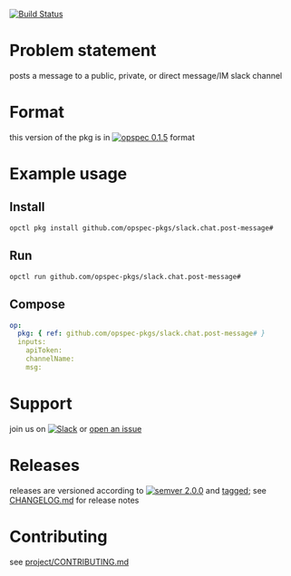 [![Build Status](https://travis-ci.org/opspec-pkgs/slack.chat.post-message.svg?branch=master)](https://travis-ci.org/opspec-pkgs/slack.chat.post-message)


# Problem statement

posts a message to a public, private, or direct message/IM slack channel

# Format

this version of the pkg is in [![opspec 0.1.5](https://img.shields.io/badge/opspec-0.1.5-brightgreen.svg?colorA=6b6b6b&colorB=fc16be)](https://opspec.io/0.1.5/packages.html) format

# Example usage

## Install

```shell
opctl pkg install github.com/opspec-pkgs/slack.chat.post-message#
```

## Run

```
opctl run github.com/opspec-pkgs/slack.chat.post-message#
```

## Compose

```yaml
op:
  pkg: { ref: github.com/opspec-pkgs/slack.chat.post-message# }
  inputs:
    apiToken:
    channelName:
    msg:
```

# Support

join us on
[![Slack](https://opspec-slackin.herokuapp.com/badge.svg)](https://opspec-slackin.herokuapp.com/)
or
[open an issue](https://github.com/opspec-pkgs/slack.chat.post-message/issues)

# Releases

releases are versioned according to
[![semver 2.0.0](https://img.shields.io/badge/semver-2.0.0-brightgreen.svg)](http://semver.org/spec/v2.0.0.html)
and [tagged](https://git-scm.com/book/en/v2/Git-Basics-Tagging); see
[CHANGELOG.md](CHANGELOG.md) for release notes

# Contributing

see
[project/CONTRIBUTING.md](https://github.com/opspec-pkgs/project/blob/master/CONTRIBUTING.md)
